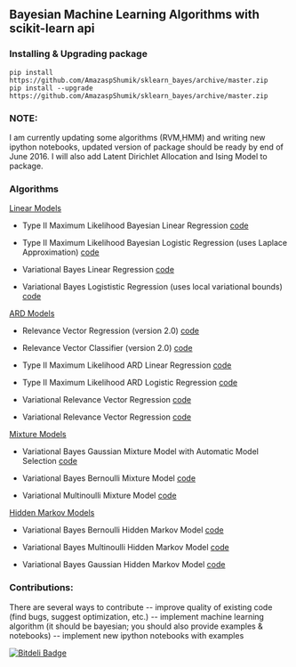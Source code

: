 ## Bayesian Machine Learning Algorithms with scikit-learn api


### Installing & Upgrading package

    pip install https://github.com/AmazaspShumik/sklearn_bayes/archive/master.zip
    pip install --upgrade https://github.com/AmazaspShumik/sklearn_bayes/archive/master.zip

### NOTE:
I am currently updating some algorithms (RVM,HMM) and writing new ipython notebooks, updated version of package should be ready by end of June 2016. I will also add Latent Dirichlet Allocation and Ising Model to package.
   
### Algorithms

  [Linear Models](https://github.com/AmazaspShumik/sklearn-bayes/tree/master/skbayes/linear_models)
  
   - Type II Maximum Likelihood Bayesian Linear Regression [code](https://github.com/AmazaspShumik/sklearn-bayes/blob/master/skbayes/linear_models/bayesian_regression.py)
    
   - Type II Maximum Likelihood Bayesian Logistic Regression (uses Laplace Approximation)  [code](https://github.com/AmazaspShumik/sklearn-bayes/blob/master/skbayes/linear_models/bayesian_logistic.py)

   - Variational Bayes Linear Regression  [code](https://github.com/AmazaspShumik/sklearn-bayes/blob/master/skbayes/linear_models/variational_regression.py)
   
   - Variational Bayes Logististic Regression (uses local variational bounds) [code](https://github.com/AmazaspShumik/sklearn-bayes/blob/master/skbayes/linear_models/variational_logistic.py) 
    
   
  [ARD Models](https://github.com/AmazaspShumik/sklearn-bayes/tree/master/skbayes/rvm_ard_models)
  
   - Relevance Vector Regression (version 2.0) [code](https://github.com/AmazaspShumik/sklearn-bayes/blob/master/skbayes/rvm_ard_models/fast_rvm.py)
   
   - Relevance Vector Classifier (version 2.0) [code](https://github.com/AmazaspShumik/sklearn-bayes/blob/master/skbayes/rvm_ard_models/fast_rvm.py)

   - Type II Maximum Likelihood ARD Linear Regression  [code](https://github.com/AmazaspShumik/sklearn-bayes/blob/master/skbayes/rvm_ard_models/fast_rvm.py)
   
   - Type II Maximum Likelihood ARD Logistic Regression  [code](https://github.com/AmazaspShumik/sklearn-bayes/blob/master/skbayes/rvm_ard_models/fast_rvm.py)
   
   - Variational Relevance Vector Regression [code](https://github.com/AmazaspShumik/sklearn_bayes/blob/master/skbayes/rvm_ard_models/vrvm.py)
   
   - Variational Relevance Vector Regression [code](https://github.com/AmazaspShumik/sklearn_bayes/blob/master/skbayes/rvm_ard_models/vrvm.py)
  
 
  [Mixture Models](https://github.com/AmazaspShumik/sklearn-bayes/blob/master/skbayes/mixture_models)
  
   - Variational Bayes Gaussian Mixture Model with Automatic Model Selection [code](https://github.com/AmazaspShumik/sklearn-bayes/blob/master/skbayes/mixture_models/mixture.py)
   
   - Variational Bayes Bernoulli Mixture Model [code](https://github.com/AmazaspShumik/sklearn-bayes/blob/master/skbayes/mixture_models/mixture.py)
   
   - Variational Multinoulli Mixture Model [code](https://github.com/AmazaspShumik/sklearn-bayes/blob/master/skbayes/mixture_models/mixture.py)
   
  
  [Hidden Markov Models](https://github.com/AmazaspShumik/sklearn-bayes/tree/master/skbayes/hidden_markov_models)
  
   - Variational Bayes Bernoulli Hidden Markov Model [code](https://github.com/AmazaspShumik/sklearn-bayes/blob/master/skbayes/hidden_markov_models/hmm.py)
  
   - Variational Bayes Multinoulli Hidden Markov Model [code](https://github.com/AmazaspShumik/sklearn-bayes/blob/master/skbayes/hidden_markov_models/hmm.py)
  
   - Variational Bayes Gaussian Hidden Markov Model [code](https://github.com/AmazaspShumik/sklearn-bayes/blob/master/skbayes/hidden_markov_models/hmm.py)
  

### Contributions:

There are several ways to contribute
 -- improve quality of existing code (find bugs, suggest optimization, etc.)
 -- implement machine learning algorithm (it should be bayesian; you should also provide examples & notebooks)
 -- implement new ipython notebooks with examples 




[![Bitdeli Badge](https://d2weczhvl823v0.cloudfront.net/AmazaspShumik/sklearn_bayes/trend.png)](https://bitdeli.com/free "Bitdeli Badge")

